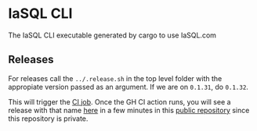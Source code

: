 # IaSQL CLI

The IaSQL CLI executable generated by cargo to use IaSQL.com

## Releases

For releases call the `../.release.sh` in the top level folder with the appropiate version passed as an argument. If we are on `0.1.31`, do `0.1.32`.

This will trigger the [CI job](https://github.com/alantech/iasql/blob/main/.github/workflows/release.yml). Once the GH CI action runs, you will see a release with that name [here](https://github.com/alantech/iasql/releases) in a few minutes in this [public repository](https://github.com/alantech/iasql-releases) since this repository is private.